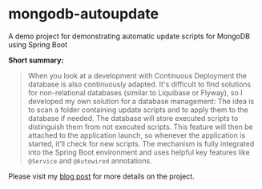 # mongodb-autoupdate
A demo project for demonstrating automatic update scripts for MongoDB using Spring Boot

<b>Short summary:</b>

> When you look at a development with Continuous Deployment the database is also continuously adapted. It's difficult to find solutions for non-relational databases (similar to Liquibase or Flyway), so I developed my own solution for a database management:
The idea is to scan a folder containing update scripts and to apply them to the database if needed. The database will store executed scripts to distinguish them from not executed scripts. This feature will then be attached to the application launch, so whenever the application is started, it’ll check for new scripts. The mechanism is fully integrated into the Spring Boot environment and uses helpful key features like `@Service` and `@Autowired` annotations.

Please visit my <a href="http://blog.cronn.de/database-migration-for-mongodb-spring">blog post</a> for more details on the project.

